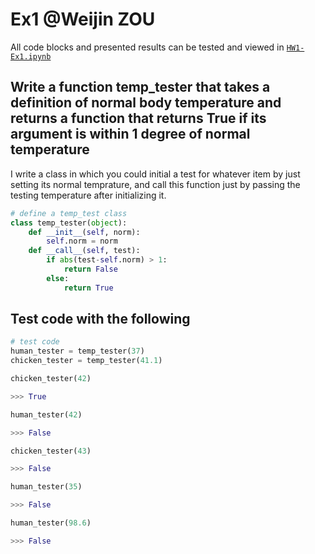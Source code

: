 # Ex1 @Weijin ZOU
All code blocks and presented results can be tested and viewed in [```HW1-Ex1.ipynb```](https://github.com/VIcKII-Z/BIS634/blob/main/Assignment%201/Ex1/HW1-Ex1.ipynb)

## Write a function temp_tester that takes a definition of normal body temperature and returns a function that returns True if its argument is within 1 degree of normal temperature

I write a class in which you could initial a test for whatever item by just setting its normal temprature, and call this function just by passing the testing temperature after initializing it.

```python
# define a temp_test class
class temp_tester(object):
    def __init__(self, norm):
        self.norm = norm
    def __call__(self, test):
        if abs(test-self.norm) > 1:
            return False
        else:
            return True
```
## Test code with the following 
```python
# test code
human_tester = temp_tester(37)
chicken_tester = temp_tester(41.1)
```
```python
chicken_tester(42)
```
```python
>>> True
```
```python
human_tester(42)
```
```python
>>> False
```
```python
chicken_tester(43)
```
```python
>>> False
```
```python
human_tester(35)
```
```python
>>> False
```
```python
human_tester(98.6)
```
```python
>>> False
```
